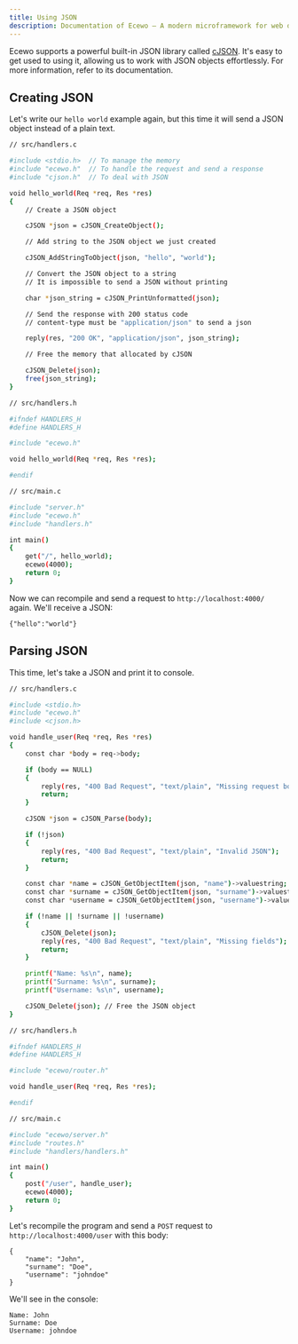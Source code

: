 ```yaml
---
title: Using JSON
description: Documentation of Ecewo — A modern microframework for web development in C
---
```


Ecewo supports a powerful built-in JSON library called [cJSON](https://github.com/DaveGamble/cJSON).
It's easy to get used to using it, allowing us to work with JSON objects effortlessly. For more information, refer to its documentation.

## Creating JSON

Let's write our `hello world` example again, but this time it will send a JSON object instead of a plain text.

```sh
// src/handlers.c

#include <stdio.h>  // To manage the memory
#include "ecewo.h"  // To handle the request and send a response
#include "cjson.h"  // To deal with JSON

void hello_world(Req *req, Res *res)
{
    // Create a JSON object

    cJSON *json = cJSON_CreateObject();

    // Add string to the JSON object we just created

    cJSON_AddStringToObject(json, "hello", "world");

    // Convert the JSON object to a string
    // It is impossible to send a JSON without printing

    char *json_string = cJSON_PrintUnformatted(json);

    // Send the response with 200 status code
    // content-type must be "application/json" to send a json

    reply(res, "200 OK", "application/json", json_string);

    // Free the memory that allocated by cJSON

    cJSON_Delete(json);
    free(json_string);
}
```

```sh
// src/handlers.h

#ifndef HANDLERS_H
#define HANDLERS_H

#include "ecewo.h"

void hello_world(Req *req, Res *res);

#endif
```

```sh
// src/main.c

#include "server.h"
#include "ecewo.h"
#include "handlers.h"

int main()
{
    get("/", hello_world);
    ecewo(4000);
    return 0;
}
```

Now we can recompile and send a request to `http://localhost:4000/` again. We'll receive a JSON:

```
{"hello":"world"}
```

## Parsing JSON

This time, let's take a JSON and print it to console.

```sh
// src/handlers.c

#include <stdio.h>
#include "ecewo.h"
#include <cjson.h>

void handle_user(Req *req, Res *res)
{
    const char *body = req->body;

    if (body == NULL)
    {
        reply(res, "400 Bad Request", "text/plain", "Missing request body");
        return;
    }

    cJSON *json = cJSON_Parse(body);

    if (!json)
    {
        reply(res, "400 Bad Request", "text/plain", "Invalid JSON");
        return;
    }

    const char *name = cJSON_GetObjectItem(json, "name")->valuestring;
    const char *surname = cJSON_GetObjectItem(json, "surname")->valuestring;
    const char *username = cJSON_GetObjectItem(json, "username")->valuestring;

    if (!name || !surname || !username)
    {
        cJSON_Delete(json);
        reply(res, "400 Bad Request", "text/plain", "Missing fields");
        return;
    }

    printf("Name: %s\n", name);
    printf("Surname: %s\n", surname);
    printf("Username: %s\n", username);

    cJSON_Delete(json); // Free the JSON object
}
```

```sh
// src/handlers.h

#ifndef HANDLERS_H
#define HANDLERS_H

#include "ecewo/router.h"

void handle_user(Req *req, Res *res);

#endif
```

```sh
// src/main.c

#include "ecewo/server.h"
#include "routes.h"
#include "handlers/handlers.h"

int main()
{
    post("/user", handle_user);
    ecewo(4000);
    return 0;
}
```

Let's recompile the program and send a `POST` request to `http://localhost:4000/user` with this body:

```
{
    "name": "John",
    "surname": "Doe",
    "username": "johndoe"
}
```

We'll see in the console:

```
Name: John
Surname: Doe
Username: johndoe
```
